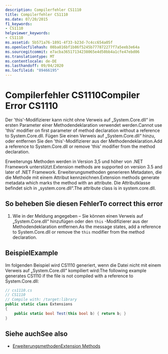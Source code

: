 ```yaml
---
description: Compilerfehler CS1110
title: Compilerfehler CS1110
ms.date: 07/20/2015
f1_keywords:
- CS1110
helpviewer_keywords:
- CS1110
ms.assetid: 5b571a76-1891-4f33-b23d-7c4cc654a05f
ms.openlocfilehash: 08ba816bf1b86f5245b777872277f7a5eeb3e64a
ms.sourcegitcommit: e7acba36517134238065e4d50bb4a1cfe47ebd06
ms.translationtype: MT
ms.contentlocale: de-DE
ms.lasthandoff: 09/04/2020
ms.locfileid: "89466195"
---
```

# <a name="compiler-error-cs1110"></a><span data-ttu-id="ecd12-103">Compilerfehler CS1110</span><span class="sxs-lookup"><span data-stu-id="ecd12-103">Compiler Error CS1110</span></span>
<span data-ttu-id="ecd12-104">Der 'this'-Modifizierer kann nicht ohne Verweis auf „System.Core.dll“ im ersten Parameter einer Methodendeklaration verwendet werden.</span><span class="sxs-lookup"><span data-stu-id="ecd12-104">Cannot use 'this' modifier on first parameter of method declaration without a reference to System.Core.dll.</span></span> <span data-ttu-id="ecd12-105">Fügen Sie einen Verweis auf „System.Core.dll“ hinzu, oder entfernen Sie den 'this'-Modifizierer aus der Methodendeklaration.</span><span class="sxs-lookup"><span data-stu-id="ecd12-105">Add a reference to System.Core.dll or remove 'this' modifier from the method declaration.</span></span>  
  
 <span data-ttu-id="ecd12-106">Erweiterungs Methoden werden in Version 3,5 und höher von .NET Framework unterstützt.</span><span class="sxs-lookup"><span data-stu-id="ecd12-106">Extension methods are supported on version 3.5 and later of .NET Framework.</span></span> <span data-ttu-id="ecd12-107">Erweiterungsmethoden generieren Metadaten, die die Methode mit einem Attribut kennzeichnen.</span><span class="sxs-lookup"><span data-stu-id="ecd12-107">Extension methods generate metadata which marks the method with an attribute.</span></span> <span data-ttu-id="ecd12-108">Die Attributklasse befindet sich in „system.core.dll“.</span><span class="sxs-lookup"><span data-stu-id="ecd12-108">The attribute class is in system.core.dll.</span></span>  
  
## <a name="to-correct-this-error"></a><span data-ttu-id="ecd12-109">So beheben Sie diesen Fehler</span><span class="sxs-lookup"><span data-stu-id="ecd12-109">To correct this error</span></span>  
  
1. <span data-ttu-id="ecd12-110">Wie in der Meldung angegeben – Sie können einen Verweis auf „System.Core.dll“ hinzufügen oder den `this` -Modifizierer aus der Methodendeklaration entfernen.</span><span class="sxs-lookup"><span data-stu-id="ecd12-110">As the message states, add a reference to System.Core.dll or remove the `this` modifier from the method declaration.</span></span>  
  
## <a name="example"></a><span data-ttu-id="ecd12-111">Beispiel</span><span class="sxs-lookup"><span data-stu-id="ecd12-111">Example</span></span>  
 <span data-ttu-id="ecd12-112">Im folgenden Beispiel wird CS1110 generiert, wenn die Datei nicht mit einem Verweis auf „System.Core.dll“ kompiliert wird:</span><span class="sxs-lookup"><span data-stu-id="ecd12-112">The following example generates CS1110 if the file is not compiled with a reference to System.Core.dll:</span></span>  
  
```csharp  
// cs1110.cs  
// CS1110  
// Compile with: /target:library  
public static class Extensions  
{  
    public static bool Test(this bool b) { return b; }  
}  
```  
  
## <a name="see-also"></a><span data-ttu-id="ecd12-113">Siehe auch</span><span class="sxs-lookup"><span data-stu-id="ecd12-113">See also</span></span>

- [<span data-ttu-id="ecd12-114">Erweiterungsmethoden</span><span class="sxs-lookup"><span data-stu-id="ecd12-114">Extension Methods</span></span>](../programming-guide/classes-and-structs/extension-methods.md)
